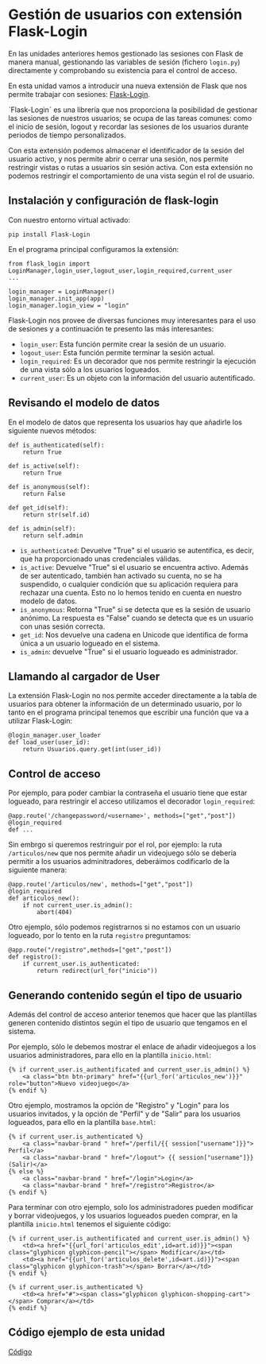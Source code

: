 # Gestión de usuarios con extensión Flask-Login

En las unidades anteriores hemos gestionado las sesiones con Flask de manera manual, gestionando las variables de sesión (fichero `login.py`) directamente y comprobando su existencia para el control de acceso.

En esta unidad vamos a introducir una nueva extensión de Flask que nos permite trabajar con sesiones: [Flask-Login](https://flask-login.readthedocs.io/en/latest/).

ˋFlask-Loginˋ es una librería que nos proporciona la posibilidad de gestionar las sesiones de nuestros usuarios; se ocupa de las tareas comunes: como el inicio de sesión, logout y recordar las sesiones de los usuarios durante periodos de tiempo personalizados.

Con esta extensión podemos almacenar el identificador de la sesión del usuario activo, y nos permite abrir o cerrar una sesión, nos permite restringir vistas o rutas a usuarios sin sesión activa. Con esta extensión no podemos restringir el comportamiento de una vista según el rol de usuario.

## Instalación y configuración de flask-login

Con nuestro entorno virtual activado:

	pip install Flask-Login

En el programa principal configuramos la extensión:

	from flask_login import LoginManager,login_user,logout_user,login_required,current_user
	...

	login_manager = LoginManager()
	login_manager.init_app(app)
	login_manager.login_view = "login"

Flask-Login nos provee de diversas funciones muy interesantes para el uso de sesiones y a continuación te presento las más interesantes:

* `login_user`: Esta función permite crear la sesión de un usuario.
* `logout_user`: Esta función permite terminar la sesión actual.
* `login_required`: Es un decorador que nos permite restringir la ejecución de una vista sólo a los usuarios logueados.
* `current_user`: Es un objeto con la información del usuario autentificado.

## Revisando el modelo de datos

En el modelo de datos que representa los usuarios hay que añadirle los siguiente nuevos métodos:

	def is_authenticated(self):
		return True

	def is_active(self):
		return True

	def is_anonymous(self):
		return False

	def get_id(self):
		return str(self.id)

	def is_admin(self):
		return self.admin


* `is_authenticated`: Devuelve "True" si el usuario se autentifica, es decir, que ha proporcionado unas credenciales válidas.
* `is_active`: Devuelve "True" si el usuario se encuentra activo. Además de ser autenticado, también han activado su cuenta, no se ha suspendido, o cualquier condición que su aplicación requiera para rechazar una cuenta. Esto no lo hemos tenido en cuenta en nuestro modelo de datos.
* `is_anonymous`: Retorna "True" si se detecta que es la sesión de usuario anónimo. La respuesta es "False" cuando se detecta que es un usuario con unas sesión correcta.
* `get_id`: Nos devuelve una cadena en Unicode que identifica de forma única a un usuario logueado en el sistema.
* `is_admin`: devuelve "True" si el usuario logueado es administrador.


## Llamando al cargador de User

La extensión Flask-Login no nos permite acceder directamente a la tabla de usuarios para obtener la información de un determinado usuario, por lo tanto en el programa principal tenemos que escribir una función que va a utilizar Flask-Login:

	@login_manager.user_loader
	def load_user(user_id):
		return Usuarios.query.get(int(user_id))

## Control de acceso

Por ejemplo, para poder cambiar la contraseña el usuario tiene que estar logueado, para restringir el acceso utilizamos el decorador `login_required`:

	@app.route('/changepassword/<username>', methods=["get","post"])
	@login_required
	def ...

Sin embrgo si queremos restringuir por el rol, por ejemplo: la ruta `/articulos/new` que nos permite añadir un videojuego sólo se debería permitir a los usuarios adminitradores, deberáimos codificarlo de la siguiente manera:

	@app.route('/articulos/new', methods=["get","post"])
	@login_required
	def articulos_new():
		if not current_user.is_admin():
			abort(404)


Otro ejemplo, sólo podemos registrarnos si no estamos con un usuario logueado, por lo tento en la ruta `registro` preguntamos:

	@app.route("/registro",methods=["get","post"])
	def registro():
		if current_user.is_authenticated:
			return redirect(url_for("inicio"))

## Generando contenido según el tipo de usuario

Además del control de acceso anterior tenemos que hacer que las plantillas generen contenido distintos según el tipo de usuario que tengamos en el sistema.

Por ejemplo, sólo le debemos mostrar el enlace de añadir videojuegos a los usuarios administradores, para ello en la plantilla `inicio.html`:

	{% if current_user.is_authentificated and current_user.is_admin() %}
    	<a class="btn btn-primary" href="{{url_for('articulos_new')}}" role="button">Nuevo videojuego</a>
 	{% endif %}

Otro ejemplo, mostramos la opción de "Registro" y "Login" para los usuarios invitados, y la opción de "Perfil" y de "Salir" para los usuarios logueados, para ello en la plantilla `base.html`:

	{% if current_user.is_authenticated %}
        <a class="navbar-brand " href="/perfil/{{ session["username"]}}"> Perfil</a>
        <a class="navbar-brand " href="/logout"> {{ session["username"]}} (Salir)</a>
    {% else %}
        <a class="navbar-brand " href="/login">Login</a>
        <a class="navbar-brand " href="/registro">Registro</a>
    {% endif %} 

Para terminar con otro ejemplo, solo los administradores pueden modificar y borrar videojuegos, y los usuarios logueados pueden comprar, en la plantilla `inicio.html` tenemos el siguiente código:

	{% if current_user.is_authentificated and current_user.is_admin() %}
        <td><a href="{{url_for('articulos_edit',id=art.id)}}"><span class="glyphicon glyphicon-pencil"></span> Modificar</a></td>
        <td><a href="{{url_for('articulos_delete',id=art.id)}}"><span class="glyphicon glyphicon-trash"></span> Borrar</a></td>
    {% endif %}   

    {% if current_user.is_authenticated %}
        <td><a href="#"><span class="glyphicon glyphicon-shopping-cart"></span> Comprar</a></td>
    {% endif %}   

## Código ejemplo de esta unidad

[Código](../../ejemplos/u30)